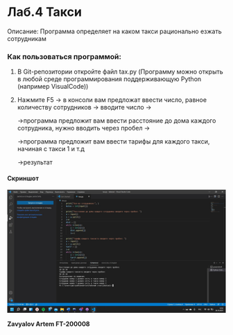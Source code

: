 # Лаб.4 Такси
Описание:
Программа определяет на каком такси рационально езжать сотрудникам

### Как пользоваться программой:
1. В Git-репозитории откройте файл tax.py
(Программу можно открыть в любой среде программирования поддерживающую Python (например VisualCode))
2. Нажмите F5 -> в консоли вам предложат ввести число, равное количеству сотрудников -> вводите число -> 
   
   ->программа предложит вам ввести расстояние до дома каждого сотрудника, нужно вводить через пробел -> 
   
   ->программа предложит вам ввести тарифы для каждого такси, начиная с такси 1 и т.д 
   
   ->результат 
#### Скриншот
![Alt-текст](https://github.com/destroysus/lab4/blob/main/Без%20имени.jpg "Скриншот программы")




**Zavyalov Artem FT-200008**

 
